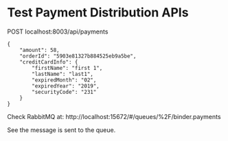 # Test Payment Distribution APIs
POST localhost:8003/api/payments
```
{
	"amount": 58,
	"orderId": "5903e81327b884525eb9a5be",
	"creditCardInfo": {
		"firstName": "first 1",
		"lastName": "last1",
		"expiredMonth": "02",
		"expiredYear": "2019",
		"securityCode": "231"		
	}
}
```

Check RabbitMQ at: 
http://localhost:15672/#/queues/%2F/binder.payments

See the message is sent to the queue.
